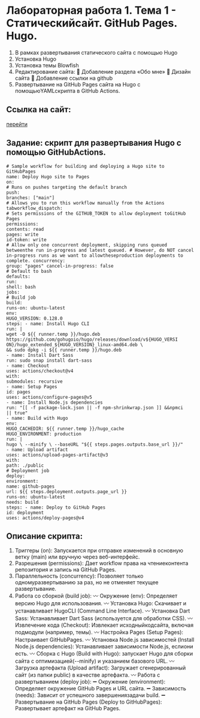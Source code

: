# Лабораторная работа 1. Тема 1 - Статическийсайт. GitHub Pages. Hugo. 

1. В рамках развертывания статического сайта с помощью Hugo
2. Установка Hugo
3. Установка темы Blowfish
4. Редактирование сайта:
 :small_red_triangle: Добавление раздела «Обо мне»
 :small_red_triangle: Дизайн сайта
 :small_red_triangle: Добавление ссылки на github
5. Развертывание на GitHub Pages сайта на Hugo с помощьюYAMLскрипта в GitHub Actions.

## Ссылка на сайт:
[перейти](https://blohinavaleria.github.io/web-portfolio/)

## Задание: скрипт для развертывания Hugo с помощью GitHubActions.
```
# Sample workflow for building and deploying a Hugo site to GitHubPages
name: Deploy Hugo site to Pages
on:
# Runs on pushes targeting the default branch
push:
branches: ["main"]
# Allows you to run this workflow manually from the Actions tabworkflow_dispatch:
# Sets permissions of the GITHUB_TOKEN to allow deployment toGitHub Pages
permissions:
contents: read
pages: write
id-token: write
# Allow only one concurrent deployment, skipping runs queued betweenthe run in-progress and latest queued. # However, do NOT cancel in-progress runs as we want to allowtheseproduction deployments to complete. concurrency:
group: "pages" cancel-in-progress: false
# Default to bash
defaults:
run:
shell: bash
jobs:
# Build job
build:
runs-on: ubuntu-latest
env:
HUGO_VERSION: 0.128.0
steps: - name: Install Hugo CLI
run: |
wget -O ${{ runner.temp }}/hugo.deb
https://github.com/gohugoio/hugo/releases/download/v${HUGO_VERSI
ON}/hugo_extended_${HUGO_VERSION}_linux-amd64.deb \
&& sudo dpkg -i ${{ runner.temp }}/hugo.deb
- name: Install Dart Sass
run: sudo snap install dart-sass
- name: Checkout
uses: actions/checkout@v4
with:
submodules: recursive
- name: Setup Pages
id: pages
uses: actions/configure-pages@v5
- name: Install Node.js dependencies
run: "[[ -f package-lock.json || -f npm-shrinkwrap.json ]] &&npmci
|| true"
- name: Build with Hugo
env:
HUGO_CACHEDIR: ${{ runner.temp }}/hugo_cache
HUGO_ENVIRONMENT: production
run: |
hugo \ --minify \ --baseURL "${{ steps.pages.outputs.base_url }}/"
- name: Upload artifact
uses: actions/upload-pages-artifact@v3
with:
path: ./public
# Deployment job
deploy:
environment:
name: github-pages
url: ${{ steps.deployment.outputs.page_url }}
runs-on: ubuntu-latest
needs: build
steps: - name: Deploy to GitHub Pages
id: deployment
uses: actions/deploy-pages@v4
```

## Описание скрипта:
1. Триггеры (on): Запускается при отправке изменений в основную ветку (main) или вручную через веб-интерфейс.
2. Разрешения (permissions): Дает workflow права на чтениеконтента репозитория и запись на GitHub Pages.
3. Параллельность (concurrency): Позволяет только одномуразвертыванию за раз, но не отменяет текущее развертывание.
4. Работа со сборкой (build job):
   :wavy_dash: Окружение (env): Определяет версию Hugo для использования.
   :wavy_dash: Установка Hugo: Скачивает и устанавливает HugoCLI (Command Line Interface).
   :wavy_dash: Установка Dart Sass: Устанавливает Dart Sass (используется для обработки CSS).
   :wavy_dash: Извлечение кода (Checkout): Извлекает исходныйкодсайта, включая подмодули (например, темы).
   :wavy_dash: Настройка Pages (Setup Pages): Настраивает GitHubPages.
   :wavy_dash: Установка Node.js зависимостей (Install Node.js dependencies): Устанавливает зависимости Node.js, еслиони есть.
   :wavy_dash: Сборка с Hugo (Build with Hugo): запускает Hugo для сборки сайта с оптимизацией(--minify) и указанием базового URL.
   :wavy_dash: Загрузка артефакта (Upload artifact): Загружает сгенерированный сайт (из папки public) в качестве артефакта.
   :wavy_dash: Работа с развертыванием (deploy job):
   :heavy_minus_sign: Окружение (environment): Определяет окружение GitHub Pages и URL сайта.
   :heavy_minus_sign: Зависимость (needs): Зависит от успешного завершениязадачи build.
   :heavy_minus_sign: Развертывание на GitHub Pages (Deploy to GitHubPages): Развертывает артефакт на GitHub Pages.
